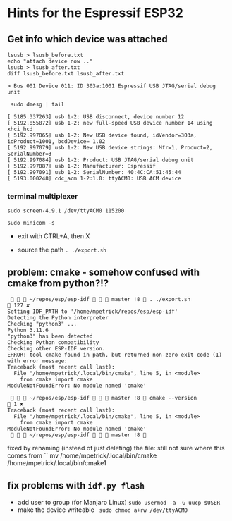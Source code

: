 # Hints for the Espressif ESP32

## Get info which device was attached
```
lsusb > lsusb_before.txt
echo "attach device now .."
lsusb > lsusb_after.txt
diff lsusb_before.txt lsusb_after.txt

> Bus 001 Device 011: ID 303a:1001 Espressif USB JTAG/serial debug unit
```

```
 sudo dmesg | tail

[ 5185.337263] usb 1-2: USB disconnect, device number 12
[ 5192.855872] usb 1-2: new full-speed USB device number 14 using xhci_hcd
[ 5192.997065] usb 1-2: New USB device found, idVendor=303a, idProduct=1001, bcdDevice= 1.02
[ 5192.997079] usb 1-2: New USB device strings: Mfr=1, Product=2, SerialNumber=3
[ 5192.997084] usb 1-2: Product: USB JTAG/serial debug unit
[ 5192.997087] usb 1-2: Manufacturer: Espressif
[ 5192.997091] usb 1-2: SerialNumber: 40:4C:CA:51:45:44
[ 5193.000248] cdc_acm 1-2:1.0: ttyACM0: USB ACM device
```

### terminal multiplexer
`sudo screen-4.9.1 /dev/ttyACM0 115200`

`sudo minicom -s`
* exit with CTRL+A, then X

* source the path
`. ./export.sh`

## problem: cmake - somehow confused with cmake from python?!?
```
    ~/repos/esp/esp-idf    master !8  . ./export.sh                                                                                                                                                                          127 ✘ 
Setting IDF_PATH to '/home/mpetrick/repos/esp/esp-idf'
Detecting the Python interpreter
Checking "python3" ...
Python 3.11.6
"python3" has been detected
Checking Python compatibility
Checking other ESP-IDF version.
ERROR: tool cmake found in path, but returned non-zero exit code (1) with error message:
Traceback (most recent call last):
  File "/home/mpetrick/.local/bin/cmake", line 5, in <module>
    from cmake import cmake
ModuleNotFoundError: No module named 'cmake'

    ~/repos/esp/esp-idf    master !8  cmake --version                                                                                                                                                                          1 ✘ 
Traceback (most recent call last):
  File "/home/mpetrick/.local/bin/cmake", line 5, in <module>
    from cmake import cmake
ModuleNotFoundError: No module named 'cmake'
    ~/repos/esp/esp-idf    master !8    
```
fixed by renaming (instead of just deleting) the file: still not sure where this comes from
`` mv /home/mpetrick/.local/bin/cmake /home/mpetrick/.local/bin/cmake1  

## fix problems with `idf.py flash`
* add user to group (for Manjaro Linux)
`sudo usermod -a -G uucp $USER `
* make the device writeable
` sudo chmod a+rw /dev/ttyACM0`
